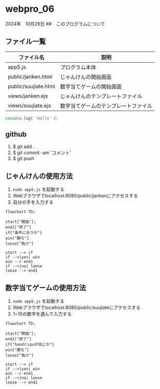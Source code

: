 # webpro_06
2024年　10月29日
##　このプログラムについて
## ファイル一覧

ファイル名 | 説明
-|-
app5.js | プログラム本体
public/janken.html | じゃんけんの開始画面
public/suujiate.html | 数字当てゲームの開始画面
views/janken.ejs | じゃんけんのテンプレートファイル
views/suujiate.ejs | 数字当てゲームのテンプレートファイル


```javascript
console.log( 'Hello' );
```

## github

1. $ git add .
1. $ git commit -am 'コメント'
1. $ git push

## じゃんけんの使用方法
1. ```node app5.js``` を起動する
1. Webブラウザでlocalhost:8080/public/jankenにアクセスする
1. 自分の手を入力する


```mermaid
flowchart TD;

start["開始"];
end1["終了"]
if{"条件に合うか"}
win["勝ち"]
loose["負け"]

start --> if
if -->|yes| win
win --> end1
if -->|no| loose
loose --> end1
```

## 数字当てゲームの使用方法
1. ```node app5.js``` を起動する
1. Webブラウザでlocalhost:8080/public/suujiateにアクセスする
1. 1~10の数字を選んで入力する


```mermaid
flowchart TD;

start["開始"];
end1["終了"]
if{"handとcpuが同じか"}
win["勝ち"]
loose["負け"]

start --> if
if -->|yes| win
win --> end1
if -->|no| loose
loose --> end1
```